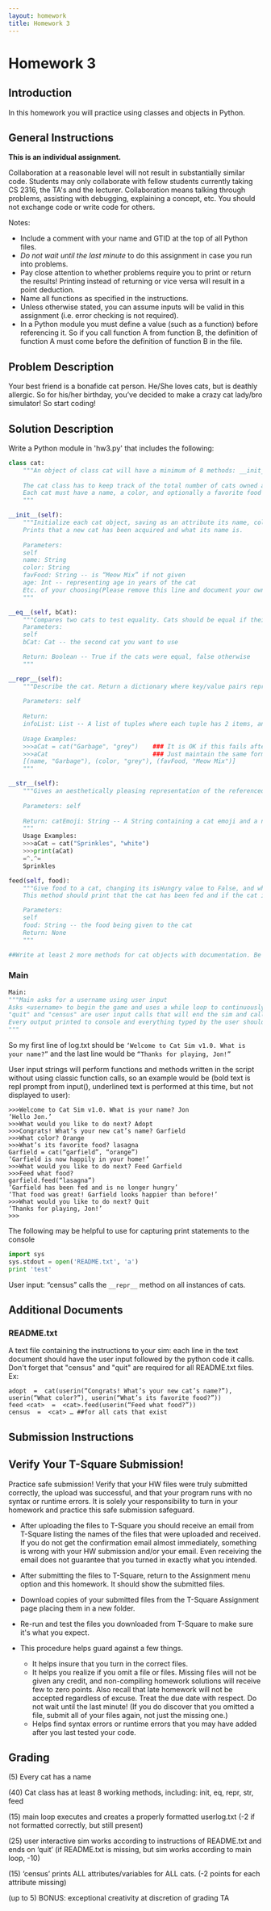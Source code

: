 ```yaml
---
layout: homework
title: Homework 3
---
```


# Homework 3

## Introduction

In this homework you will practice using classes and objects in Python.

## General Instructions

**This is an individual assignment.**

Collaboration at a reasonable level will not result in substantially similar code. Students may only collaborate with fellow students currently taking CS 2316, the TA's and the lecturer. Collaboration means talking through problems, assisting with debugging, explaining a concept, etc. You should not exchange code or write code for others.

Notes:

- Include a comment with your name and GTID at the top of all Python files.
- *Do not wait until the last minute* to do this assignment in case you run into problems.
- Pay close attention to whether problems require you to print or return the results! Printing instead of returning or vice versa will result in a point deduction.
- Name all functions as specified in the instructions.
- Unless otherwise stated, you can assume inputs will be valid in this assignment (i.e. error checking is not required).
- In a Python module you must define a value (such as a function) before referencing it. So if you call function A from function B, the definition of function A must come before the definition of function B in the file.

## Problem Description
Your best friend is a bonafide cat person. He/She loves cats, but is deathly allergic. So for his/her birthday, you’ve decided to make a crazy cat lady/bro simulator! So start coding!

## Solution Description
Write a Python module in 'hw3.py' that includes the following:
```Python
class cat:
    """An object of class cat will have a minimum of 8 methods: __init__, __eq__, __str__, __repr__, feed, info, and at least two methods of your choice.
    
    The cat class has to keep track of the total number of cats owned as numCats.
    Each cat must have a name, a color, and optionally a favorite food that defaults to “Meow Mix”. Each cat also has a boolean attribute variable called isHungry which is initially True and an attribute happiness: an int that represents the cat’s level of happiness (higher = happier) and starts at 1. Cats may also have as many optional parameters and variables as you would like.
    """
```
```Python
__init__(self):
    """Initialize each cat object, saving as an attribute its name, color, favorite food (defaults to “Meow Mix”), and any other attribute you would like.
    Prints that a new cat has been acquired and what its name is.
    
    Parameters: 
    self
    name: String
    color: String
    favFood: String -- is “Meow Mix” if not given
    age: Int -- representing age in years of the cat
    Etc. of your choosing(Please remove this line and document your own parameters here)
    """
```
```Python
__eq__(self, bCat):
    """Compares two cats to test equality. Cats should be equal if their names and colors are the same.
    Parameters:
    self
    bCat: Cat -- the second cat you want to use

    Return: Boolean -- True if the cats were equal, false otherwise
    """
```
```Python
__repr__(self):
    """Describe the cat. Return a dictionary where key/value pairs represent attribute/values for that cat. Including: name, color, isHungry, favFood, age, happiness, etc. (attributes you add for creativity’s sake or to make your additional methods work)
    
    Parameters: self
    
    Return:
    infoList: List -- A list of tuples where each tuple has 2 items, an attribute followed by its value.
    
    Usage Examples:
    >>>aCat = cat("Garbage", "grey")    ### It is OK if this fails after you add additional attributes to your cats.
    >>>aCat                             ### Just maintain the same format for additional attributes as well
    [(name, "Garbage"), (color, "grey"), (favFood, "Meow Mix")]
    """
```
```Python
__str__(self):
    """Gives an aesthetically pleasing representation of the referenced cat object. All cats will have the same representation.
    
    Parameters: self
    
    Return: catEmoji: String -- A String containing a cat emoji and a newline character and the cat's name
    """
    Usage Examples:
    >>>aCat = cat("Sprinkles", "white")
    >>>print(aCat)
    =^.^=
    Sprinkles
```
```Python
feed(self, food):
    """Give food to a cat, changing its isHungry value to False, and when given its favorite food, a cat’s happiness will increase by 1.
    This method should print that the cat has been fed and if the cat is fed its favorite food, an additional message will say that the cat is noticeably happier.

    Parameters:
    self
    food: String -- the food being given to the cat
    Return: None
    """
```
```Python
##Write at least 2 more methods for cat objects with documentation. Be creative and have fun. Bonus points can be awarded at the discretion of your TA for exceptional creativity.
```

### Main

```Python
Main:
"""Main asks for a username using user input
Asks <username> to begin the game and uses a while loop to continuously accept user input until user quits the sim with “quit”
"quit" and "census" are user input calls that will end the sim and call the __repr__ method for ALL cats, respectively.
Every output printed to console and everything typed by the user should be saved to a text file named log.txt while the main loop is running
"""
```
So my first line of log.txt should be `‘Welcome to Cat Sim v1.0. What is your name?”` and the last line would be `“Thanks for playing, Jon!”`

User input strings will perform functions and methods written in the script without using classic function calls, so an example would be (bold text is repl prompt from input(), underlined text is performed at this time, but not displayed to user):
```Text
>>>Welcome to Cat Sim v1.0. What is your name? Jon
‘Hello Jon.’
>>>What would you like to do next? Adopt
>>>Congrats! What’s your new cat’s name? Garfield
>>>What color? Orange
>>>What’s its favorite food? lasagna
Garfield = cat(“garfield”, “orange”)
‘Garfield is now happily in your home!’
>>>What would you like to do next? Feed Garfield
>>>Feed what food?
garfield.feed(“lasagna”)
‘Garfield has been fed and is no longer hungry’
‘That food was great! Garfield looks happier than before!’
>>>What would you like to do next? Quit
‘Thanks for playing, Jon!’
>>>
```

The following may be helpful to use for capturing print statements to the console
```Python
import sys
sys.stdout = open('README.txt', 'a')
print 'test'
```

User input: “census” calls the `__repr__` method on all instances of cats.

## Additional Documents
### README.txt
A text file containing the instructions to your sim:
each line in the text document should have the user input followed by the python code it calls.
Don't forget that "census" and "quit" are required for all README.txt files.
Ex: 
```Text
adopt  =  cat(userin(“Congrats! What’s your new cat’s name?”), userin(“What color?”), userin(“What’s its favorite food?”))
feed <cat>  =  <cat>.feed(userin(“Feed what food?”))
census  =  <cat> … ##for all cats that exist
```

## Submission Instructions

## Verify Your T-Square Submission!

Practice safe submission! Verify that your HW files were truly submitted correctly, the upload was successful, and that your program runs with no syntax or runtime errors. It is solely your responsibility to turn in your homework and practice this safe submission safeguard.

- After uploading the files to T-Square you should receive an email from T-Square listing the names of the files that were uploaded and received. If you do not get the confirmation email almost immediately, something is wrong with your HW submission and/or your email. Even receiving the email does not guarantee that you turned in exactly what you intended.
- After submitting the files to T-Square, return to the Assignment menu option and this homework. It should show the submitted files.
- Download copies of your submitted files from the T-Square Assignment page placing them in a new folder.
- Re-run and test the files you downloaded from T-Square to make sure it's what you expect.
- This procedure helps guard against a few things.

    - It helps insure that you turn in the correct files.
    - It helps you realize if you omit a file or files. Missing files will not be given any credit, and non-compiling homework solutions will receive few to zero points. Also recall that late homework will not be accepted regardless of excuse. Treat the due date with respect.  Do not wait until the last minute! (If you do discover that you omitted a file, submit all of your files again, not just the missing one.)
    - Helps find syntax errors or runtime errors that you may have added after you last tested your code.
    
## Grading

 (5) Every cat has a name
 
 (40) Cat class has at least 8 working methods, including: init, eq, repr, str, feed
 
 (15) main loop executes and creates a properly formatted userlog.txt (-2 if not formatted correctly, but still present)
 
 (25) user interactive sim works according to instructions of README.txt and ends on ‘quit’ (if README.txt is missing, but sim works according to main loop, -10)
 
 (15) ‘census’ prints ALL attributes/variables for ALL cats. (-2 points for each attribute missing)
 

 (up to 5) BONUS: exceptional creativity at discretion of grading TA
